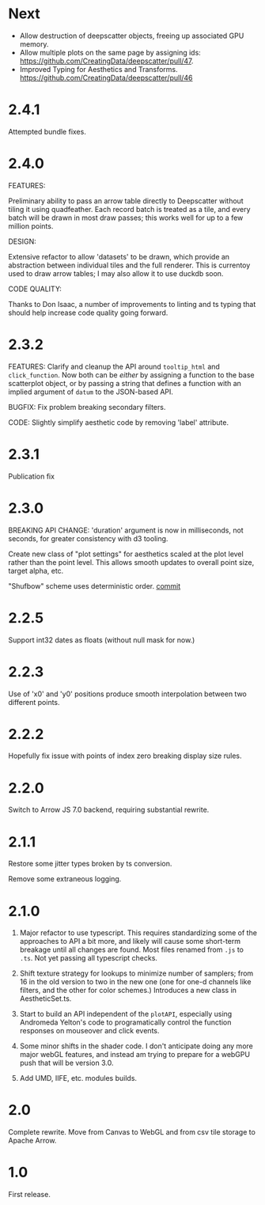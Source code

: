 
# Next

* Allow destruction of deepscatter objects, freeing up associated GPU memory.
* Allow multiple plots on the same page by assigning ids: https://github.com/CreatingData/deepscatter/pull/47.
* Improved Typing for Aesthetics and Transforms. https://github.com/CreatingData/deepscatter/pull/46

# 2.4.1

Attempted bundle fixes.

# 2.4.0

FEATURES:

Preliminary ability to pass an arrow table directly to Deepscatter without tiling it using quadfeather. Each record batch is treated as a tile, and every batch will be drawn in most draw passes; this works well for up to a few million points.

DESIGN:

Extensive refactor to allow 'datasets' to be drawn, which provide an abstraction between individual tiles and the full renderer. This is currentoy used to draw arrow tables; I may also allow it to use duckdb soon. 

CODE QUALITY:

Thanks to Don Isaac, a number of improvements to linting and ts typing that should help increase code quality going forward. 

# 2.3.2

FEATURES: Clarify and cleanup the API around `tooltip_html` and `click_function`. Now both can be *either* by assigning a function to the base scatterplot object, or by passing a string that defines a function with an implied argument of `datum` to the JSON-based API.

BUGFIX: Fix problem breaking secondary filters.

CODE: Slightly simplify aesthetic code by removing 'label' attribute.

# 2.3.1 

Publication fix

# 2.3.0 

BREAKING API CHANGE: 'duration' argument is now in milliseconds, not seconds, for greater consistency with d3 tooling. 

Create new class of "plot settings" for aesthetics scaled at the plot level rather than the point level. This allows smooth updates to overall point size, target alpha, etc.

"Shufbow" scheme uses deterministic order. [commit](https://github.com/CreatingData/deepscatter/commit/a54fad1fcc2650b6fe5d08823be26e286e0e2edd)



# 2.2.5

Support int32 dates as floats (without null mask for now.)

# 2.2.3

Use of 'x0' and 'y0' positions produce smooth interpolation between two different points.

# 2.2.2

Hopefully fix issue with points of index zero breaking display size rules.

# 2.2.0

Switch to Arrow JS 7.0 backend, requiring substantial rewrite.

# 2.1.1

Restore some jitter types broken by ts conversion.

Remove some extraneous logging.

# 2.1.0

1. Major refactor to use typescript. This requires standardizing some of the approaches to API a bit more, and 
   likely will cause some short-term breakage until all changes are found. Most
   files renamed from `.js` to `.ts`. Not yet passing all typescript checks.

2. Shift texture strategy for lookups to minimize number of samplers; from 16 in the old version to two
   in the new one (one for one-d channels like filters, and the other for color schemes.) Introduces a new 
   class in AestheticSet.ts.

3. Start to build an API independent of the `plotAPI`, especially using Andromeda Yelton's code to programatically
   control the function responses on mouseover and click events. 

4. Some minor shifts in the shader code. I don't anticipate doing any more major webGL features, and instead am
   trying to prepare for a webGPU push that will be version 3.0.

5. Add UMD, IIFE, etc. modules builds.

# 2.0

Complete rewrite. Move from Canvas to WebGL and from csv tile storage to Apache Arrow.

# 1.0

First release.

